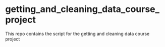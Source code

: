 # getting_and_cleaning_data_course_project
This repo contains the script for the getting and cleaning data course project
